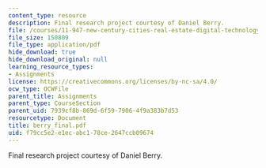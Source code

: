```yaml
---
content_type: resource
description: Final research project courtesy of Daniel Berry.
file: /courses/11-947-new-century-cities-real-estate-digital-technology-and-design-fall-2004/f79cc5e2e1ecabc178ce2647ccb09674_berry_final.pdf
file_size: 150809
file_type: application/pdf
hide_download: true
hide_download_original: null
learning_resource_types:
- Assignments
license: https://creativecommons.org/licenses/by-nc-sa/4.0/
ocw_type: OCWFile
parent_title: Assignments
parent_type: CourseSection
parent_uid: 7939cf8b-869d-6f59-7906-4f9a383b7d53
resourcetype: Document
title: berry_final.pdf
uid: f79cc5e2-e1ec-abc1-78ce-2647ccb09674
---
```

Final research project courtesy of Daniel Berry.